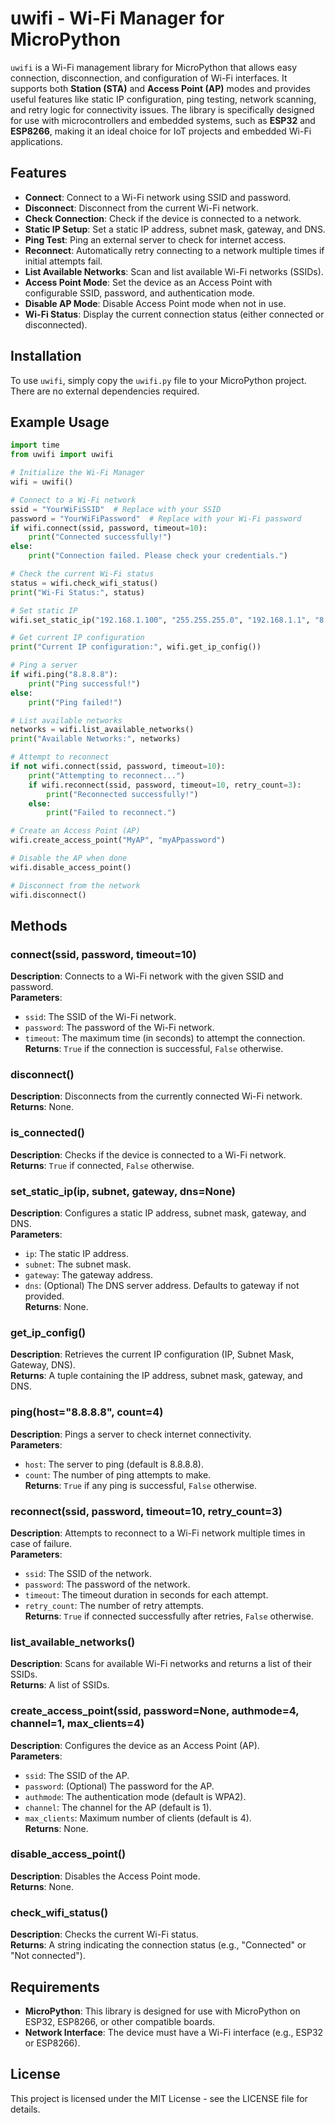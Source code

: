 
# uwifi - Wi-Fi Manager for MicroPython

`uwifi` is a Wi-Fi management library for MicroPython that allows easy connection, disconnection, and configuration of Wi-Fi interfaces. It supports both **Station (STA)** and **Access Point (AP)** modes and provides useful features like static IP configuration, ping testing, network scanning, and retry logic for connectivity issues. The library is specifically designed for use with microcontrollers and embedded systems, such as **ESP32** and **ESP8266**, making it an ideal choice for IoT projects and embedded Wi-Fi applications.

## Features

- **Connect**: Connect to a Wi-Fi network using SSID and password.
- **Disconnect**: Disconnect from the current Wi-Fi network.
- **Check Connection**: Check if the device is connected to a network.
- **Static IP Setup**: Set a static IP address, subnet mask, gateway, and DNS.
- **Ping Test**: Ping an external server to check for internet access.
- **Reconnect**: Automatically retry connecting to a network multiple times if initial attempts fail.
- **List Available Networks**: Scan and list available Wi-Fi networks (SSIDs).
- **Access Point Mode**: Set the device as an Access Point with configurable SSID, password, and authentication mode.
- **Disable AP Mode**: Disable Access Point mode when not in use.
- **Wi-Fi Status**: Display the current connection status (either connected or disconnected).

## Installation

To use `uwifi`, simply copy the `uwifi.py` file to your MicroPython project. There are no external dependencies required.

## Example Usage

```python
import time
from uwifi import uwifi

# Initialize the Wi-Fi Manager
wifi = uwifi()

# Connect to a Wi-Fi network
ssid = "YourWiFiSSID"  # Replace with your SSID
password = "YourWiFiPassword"  # Replace with your Wi-Fi password
if wifi.connect(ssid, password, timeout=10):
    print("Connected successfully!")
else:
    print("Connection failed. Please check your credentials.")

# Check the current Wi-Fi status
status = wifi.check_wifi_status()
print("Wi-Fi Status:", status)

# Set static IP
wifi.set_static_ip("192.168.1.100", "255.255.255.0", "192.168.1.1", "8.8.8.8")

# Get current IP configuration
print("Current IP configuration:", wifi.get_ip_config())

# Ping a server
if wifi.ping("8.8.8.8"):
    print("Ping successful!")
else:
    print("Ping failed!")

# List available networks
networks = wifi.list_available_networks()
print("Available Networks:", networks)

# Attempt to reconnect
if not wifi.connect(ssid, password, timeout=10):
    print("Attempting to reconnect...")
    if wifi.reconnect(ssid, password, timeout=10, retry_count=3):
        print("Reconnected successfully!")
    else:
        print("Failed to reconnect.")

# Create an Access Point (AP)
wifi.create_access_point("MyAP", "myAPpassword")

# Disable the AP when done
wifi.disable_access_point()

# Disconnect from the network
wifi.disconnect()
```

## Methods

### connect(ssid, password, timeout=10)
**Description**: Connects to a Wi-Fi network with the given SSID and password.  
**Parameters**:  
- `ssid`: The SSID of the Wi-Fi network.  
- `password`: The password of the Wi-Fi network.  
- `timeout`: The maximum time (in seconds) to attempt the connection.  
**Returns**: `True` if the connection is successful, `False` otherwise.

### disconnect()
**Description**: Disconnects from the currently connected Wi-Fi network.  
**Returns**: None.

### is_connected()
**Description**: Checks if the device is connected to a Wi-Fi network.  
**Returns**: `True` if connected, `False` otherwise.

### set_static_ip(ip, subnet, gateway, dns=None)
**Description**: Configures a static IP address, subnet mask, gateway, and DNS.  
**Parameters**:  
- `ip`: The static IP address.  
- `subnet`: The subnet mask.  
- `gateway`: The gateway address.  
- `dns`: (Optional) The DNS server address. Defaults to gateway if not provided.  
**Returns**: None.

### get_ip_config()
**Description**: Retrieves the current IP configuration (IP, Subnet Mask, Gateway, DNS).  
**Returns**: A tuple containing the IP address, subnet mask, gateway, and DNS.

### ping(host="8.8.8.8", count=4)
**Description**: Pings a server to check internet connectivity.  
**Parameters**:  
- `host`: The server to ping (default is 8.8.8.8).  
- `count`: The number of ping attempts to make.  
**Returns**: `True` if any ping is successful, `False` otherwise.

### reconnect(ssid, password, timeout=10, retry_count=3)
**Description**: Attempts to reconnect to a Wi-Fi network multiple times in case of failure.  
**Parameters**:  
- `ssid`: The SSID of the network.  
- `password`: The password of the network.  
- `timeout`: The timeout duration in seconds for each attempt.  
- `retry_count`: The number of retry attempts.  
**Returns**: `True` if connected successfully after retries, `False` otherwise.

### list_available_networks()
**Description**: Scans for available Wi-Fi networks and returns a list of their SSIDs.  
**Returns**: A list of SSIDs.

### create_access_point(ssid, password=None, authmode=4, channel=1, max_clients=4)
**Description**: Configures the device as an Access Point (AP).  
**Parameters**:  
- `ssid`: The SSID of the AP.  
- `password`: (Optional) The password for the AP.  
- `authmode`: The authentication mode (default is WPA2).  
- `channel`: The channel for the AP (default is 1).  
- `max_clients`: Maximum number of clients (default is 4).  
**Returns**: None.

### disable_access_point()
**Description**: Disables the Access Point mode.  
**Returns**: None.

### check_wifi_status()
**Description**: Checks the current Wi-Fi status.  
**Returns**: A string indicating the connection status (e.g., "Connected" or "Not connected").

## Requirements
- **MicroPython**: This library is designed for use with MicroPython on ESP32, ESP8266, or other compatible boards.
- **Network Interface**: The device must have a Wi-Fi interface (e.g., ESP32 or ESP8266).

## License
This project is licensed under the MIT License - see the LICENSE file for details.
